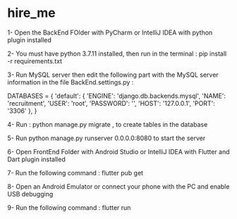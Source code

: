 # hire_me

1- Open the BackEnd FOlder with PyCharm or IntelliJ IDEA with python plugin installed

2- You must have python 3.7.11 installed, then run in the terminal : pip install -r requirements.txt

3- Run MySQL server then edit the following part with the MySQL server information in the file BackEnd.settings.py :

DATABASES = {
    'default': {
        'ENGINE': 'django.db.backends.mysql',
        'NAME': 'recruitment',
        'USER': 'root',
        'PASSWORD': '',
        'HOST': '127.0.0.1',
        'PORT': '3306'
    },
}

4- Run : python manage.py migrate , to create tables in the database

5- Run python manage.py runserver 0.0.0.0:8080 to start the server


6- Open FrontEnd Folder with Android Studio or IntelliJ IDEA with Flutter and Dart plugin installed

7- Run the following command : flutter pub get

8- Open an Android Emulator or connect your phone with the PC and enable USB debugging

9- Run the following command : flutter run

